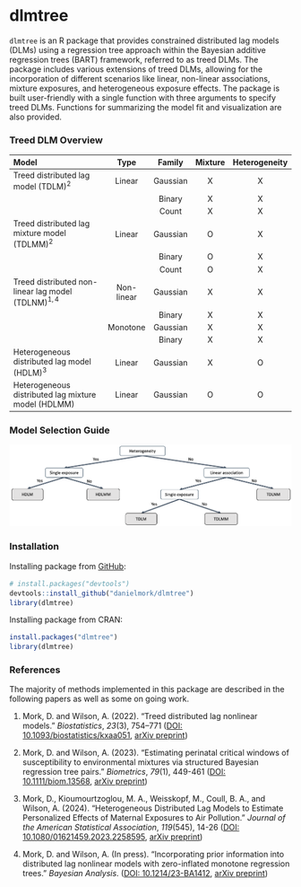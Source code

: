 
<!-- README.md is generated from README.Rmd. Please edit that file -->

# dlmtree

`dlmtree` is an R package that provides constrained distributed lag
models (DLMs) using a regression tree approach within the Bayesian
additive regression trees (BART) framework, referred to as treed DLMs.
The package includes various extensions of treed DLMs, allowing for the
incorporation of different scenarios like linear, non-linear
associations, mixture exposures, and heterogeneous exposure effects. The
package is built user-friendly with a single function with three
arguments to specify treed DLMs. Functions for summarizing the model fit
and visualization are also provided.

<!-- badges: start -->
<!-- badges: end -->

### Treed DLM Overview

| Model                                                  |    Type    |  Family  | Mixture | Heterogeneity |
|:-------------------------------------------------------|:----------:|:--------:|:-------:|:-------------:|
| Treed distributed lag model (TDLM)$^2$                 |   Linear   | Gaussian |    X    |       X       |
|                                                        |            |  Binary  |    X    |       X       |
|                                                        |            |  Count   |    X    |       X       |
| Treed distributed lag mixture model (TDLMM)$^2$        |   Linear   | Gaussian |    O    |       X       |
|                                                        |            |  Binary  |    O    |       X       |
|                                                        |            |  Count   |    O    |       X       |
| Treed distributed non-linear lag model (TDLNM)$^{1,4}$ | Non-linear | Gaussian |    X    |       X       |
|                                                        |            |  Binary  |    X    |       X       |
|                                                        |  Monotone  | Gaussian |    X    |       X       |
|                                                        |            |  Binary  |    X    |       X       |
| Heterogeneous distributed lag model (HDLM)$^3$         |   Linear   | Gaussian |    X    |       O       |
| Heterogeneous distributed lag mixture model (HDLMM)    |   Linear   | Gaussian |    O    |       O       |

### Model Selection Guide

![](man/figures/decisiontree.png)

### Installation

Installing package from [GitHub](https://github.com/):

``` r
# install.packages("devtools")
devtools::install_github("danielmork/dlmtree")
library(dlmtree)
```

Installing package from CRAN:

``` r
install.packages("dlmtree")
library(dlmtree)
```

### References

The majority of methods implemented in this package are described in the
following papers as well as some on going work.

1.  Mork, D. and Wilson, A. (2022). “Treed distributed lag nonlinear
    models.” *Biostatistics*, *23*(3), 754–771 ([DOI:
    10.1093/biostatistics/kxaa051](https://doi.org/10.1093/biostatistics/kxaa051),
    [arXiv preprint](https://arxiv.org/abs/2010.06147))

2.  Mork, D. and Wilson, A. (2023). “Estimating perinatal critical
    windows of susceptibility to environmental mixtures via structured
    Bayesian regression tree pairs.” *Biometrics*, *79*(1), 449-461
    ([DOI: 10.1111/biom.13568](https://doi.org/10.1111/biom.13568),
    [arXiv preprint](https://arxiv.org/abs/2102.09071))

3.  Mork, D., Kioumourtzoglou, M. A., Weisskopf, M., Coull, B. A., and
    Wilson, A. (2024). “Heterogeneous Distributed Lag Models to Estimate
    Personalized Effects of Maternal Exposures to Air Pollution.”
    *Journal of the American Statistical Association*, *119*(545), 14-26
    ([DOI:
    10.1080/01621459.2023.2258595](https://doi.org/10.1080/01621459.2023.2258595),
    [arXiv preprint](https://arxiv.org/abs/2109.13763))

4.  Mork, D. and Wilson, A. (In press). “Incorporating prior information
    into distributed lag nonlinear models with zero-inflated monotone
    regression trees.” *Bayesian Analysis*. ([DOI:
    10.1214/23-BA1412](https://doi.org/10.1214/23-BA1412), [arXiv
    preprint](https://arxiv.org/abs/2301.12937))
